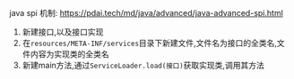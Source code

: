 java spi 机制: https://pdai.tech/md/java/advanced/java-advanced-spi.html

1. 新建接口,以及接口实现
2. 在`resources/META-INF/services`目录下新建文件,文件名为接口的全类名,文件内容为实现类的全类名
3. 新建main方法,通过`ServiceLoader.load(接口)`获取实现类,调用其方法
